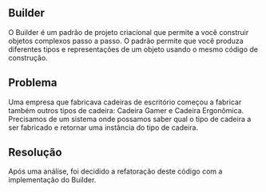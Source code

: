 ## Builder
O Builder é um padrão de projeto criacional que permite a você construir objetos complexos passo a passo. O padrão permite que você produza diferentes tipos e representações de um objeto usando o mesmo código de construção.

## Problema
Uma empresa que fabricava cadeiras de escritório começou a fabricar também outros tipos de cadeira: Cadeira Gamer e Cadeira Ergonômica. Precisamos de um sistema onde possamos saber qual o tipo de cadeira a ser fabricado e retornar uma instância do tipo de cadeira.

## Resolução
Após uma análise, foi decidido a refatoração deste código com a implementação do Builder.